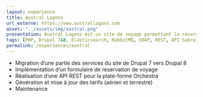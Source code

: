 ```yaml
---
layout: experience
title: Austral Lagons
url_externe: https://www.australlagons.com
asset: "../assets/img/austral.png"
presentation: Austral Lagons est un site de voyage permettant la réservation de voyage pour les particuliers et les agences de tourisme.
tags: [PHP, Drupal 7&8, Elasticsearch, RabbitMQ, SOAP, REST, API Sabre]
permalink: /experiences/austral
---
```

- Migration d’une partie des services du site de Drupal 7 vers Drupal 8
- Implémentation d’un formulaire de réservation de voyage
- Réalisation d’une API REST pour la plate-forme Orchestra
- Génération et mise à jour des tarifs (aérien et terrestre)
- Maintenance


